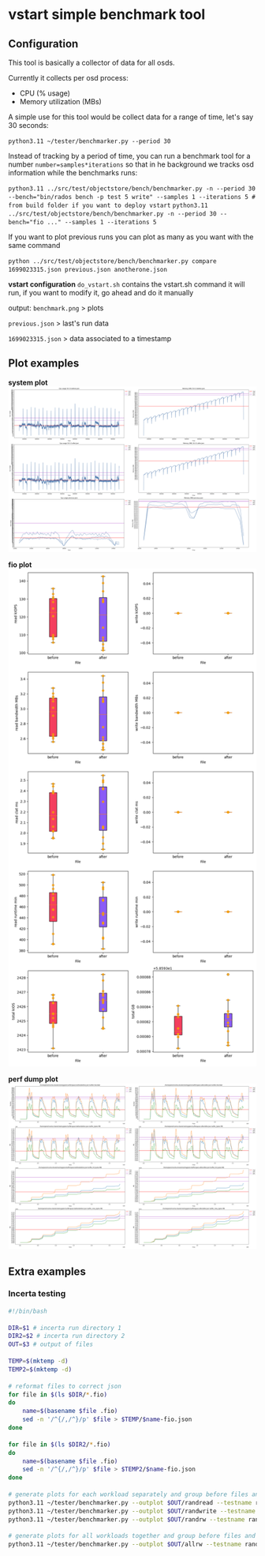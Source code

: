 # vstart simple benchmark tool


## Configuration
This tool is basically a collector of data for all osds.

Currently it collects per osd process:
- CPU (% usage)
- Memory utilization (MBs)

A simple use for this tool would be collect data for a range of time, let's say 30 seconds:

`python3.11 ~/tester/benchmarker.py --period 30`

Instead of tracking by a period of time, you can run a benchmark tool for a number `number=samples*iterations` so that in he background we tracks osd information while the benchmarks runs:

`python3.11 ../src/test/objectstore/bench/benchmarker.py -n --period 30 --bench="bin/rados bench -p test 5 write" --samples 1 --iterations 5 # from build folder if you want to deploy vstart`
`python3.11 ../src/test/objectstore/bench/benchmarker.py -n --period 30 --bench="fio ..." --samples 1 --iterations 5`

If you want to plot previous runs you can plot as many as you want with the same command

`python ../src/test/objectstore/bench/benchmarker.py compare 1699023315.json previous.json anotherone.json`

**vstart configuration**
`do_vstart.sh` contains the vstart.sh command it will run, if you want to modify it, go ahead and do it manually

output:
`benchmark.png` > plots

`previous.json` > last's run data

`1699023315.json` > data associated to a timestamp

## Plot examples

**system plot**
![Benchmark plot](example.png)

**fio plot**
![Alt text](image-2.png)

**perf dump plot**
![Alt text](image-1.png)


## Extra examples
### Incerta testing

```bash
#!/bin/bash

DIR=$1 # incerta run directory 1
DIR2=$2 # incerta run directory 2
OUT=$3 # output of files

TEMP=$(mktemp -d)
TEMP2=$(mktemp -d)

# reformat files to correct json
for file in $(ls $DIR/*.fio)
do
    name=$(basename $file .fio)
    sed -n '/^{/,/^}/p' $file > $TEMP/$name-fio.json
done

for file in $(ls $DIR2/*.fio)
do
    name=$(basename $file .fio)
    sed -n '/^{/,/^}/p' $file > $TEMP2/$name-fio.json
done

# generate plots for each workload separately and group before files and after files separately
python3.11 ~/tester/benchmarker.py --outplot $OUT/randread --testname randread compare --type fio empty --group $(ls -d $TEMP/*.json | grep randread | grep -v 11 | xargs) --group $(ls -d $TEMP2/*.json | grep randread | grep -v 11 | xargs) --group-names before after
python3.11 ~/tester/benchmarker.py --outplot $OUT/randwrite --testname randwrite compare --type fio empty --group $(ls -d $TEMP/*.json | grep randwrite | grep -v 11 | xargs) --group $(ls -d $TEMP2/*.json | grep randwrite | grep -v 11 | xargs) --group-names before after
python3.11 ~/tester/benchmarker.py --outplot $OUT/randrw --testname randrw compare --type fio empty --group $(ls -d $TEMP/*.json | grep randrw | grep -v 11 | xargs) --group $(ls -d $TEMP2/*.json | grep randrw | grep -v 11 | xargs) --group-names before after

# generate plots for all workloads together and group before files and after files separately
python3.11 ~/tester/benchmarker.py --outplot $OUT/allrw --testname randrw compare --type fio empty --group $(ls -d $TEMP/*.json | grep -v 11 | xargs) --group $(ls -d $TEMP2/*.json | grep -v 11 | xargs) --group-names before after
```